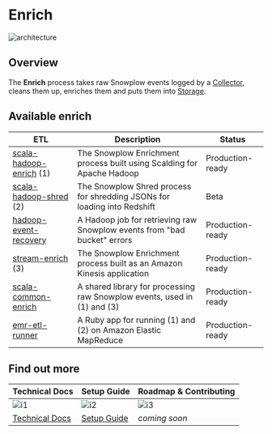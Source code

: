 # Enrich

![architecture][architecture-image]

## Overview

The **Enrich** process takes raw Snowplow events logged by a [Collector][collectors], cleans them up, enriches them and puts them into [Storage][storage].

## Available enrich

| ETL                             | Description                                                              | Status           |
|---------------------------------|--------------------------------------------------------------------------|------------------|
| [scala-hadoop-enrich][e1] (1)  | The Snowplow Enrichment process built using Scalding for Apache Hadoop   | Production-ready |
| [scala-hadoop-shred][e2] (2)   | The Snowplow Shred process for shredding JSONs for loading into Redshift | Beta             |
| [hadoop-event-recovery][e3]    | A Hadoop job for retrieving raw Snowplow events from "bad bucket" errors | Production-ready |
| [stream-enrich][e4] (3)        | The Snowplow Enrichment process built as an Amazon Kinesis application   | Production-ready |
| [scala-common-enrich][e5]      | A shared library for processing raw Snowplow events, used in (1) and (3) | Production-ready |
| [emr-etl-runner][e6]           | A Ruby app for running (1) and (2) on Amazon Elastic MapReduce           | Production-ready |

## Find out more

| Technical Docs              | Setup Guide           | Roadmap & Contributing               |         
|-----------------------------|-----------------------|--------------------------------------|
| ![i1][techdocs-image]      | ![i2][setup-image]   | ![i3][roadmap-image]                |
| [Technical Docs][techdocs] | [Setup Guide][setup] | _coming soon_                        |

[architecture-image]: https://d3i6fms1cm1j0i.cloudfront.net/github-wiki/images/snowplow-architecture-3-enrichment.png
[collectors]: https://github.com/snowplow/snowplow/tree/master/2-collectors
[storage]: https://github.com/snowplow/snowplow/tree/master/4-storage
[e1]: ./scala-hadoop-enrich/
[e2]: ./scala-hadoop-shred/
[e3]: ./hadoop-event-recovery/
[e4]: ./stream-enrich/
[e5]: ./scala-common-enrich/
[e6]: ./emr-etl-runner/
[setup]: https://github.com/snowplow/snowplow/wiki/setting-up-EmrEtlRunner
[techdocs]: https://github.com/snowplow/snowplow/wiki/Enrichment
[techdocs-image]: https://d3i6fms1cm1j0i.cloudfront.net/github/images/techdocs.png
[setup-image]: https://d3i6fms1cm1j0i.cloudfront.net/github/images/setup.png
[roadmap-image]: https://d3i6fms1cm1j0i.cloudfront.net/github/images/roadmap.png

